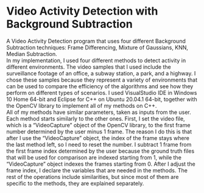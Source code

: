 # Video Activity Detection with Background Subtraction
A Video Activity Detection program that uses four different Background Subtraction techniques: Frame Differencing, Mixture of Gaussians, KNN, Median Subtraction.\
In my implementation, I used four different methods to detect activity in different environments. The video samples that I used include the surveillance footage of an office, a subway station, a park, and a highway. I chose these samples because they represent a variety of environments that can be used to compare the efficiency of the algorithms and see how they perform on different types of scenarios. I used VisualStudio IDE in Windows 10 Home 64-bit and Eclipse for C++ on Ubuntu 20.04.1 64-bit, together with the OpenCV library to implement all of my methods on C++.\
All of my methods have similar parameters, taken as inputs from the user. Each method starts similarly to the other ones. First, I set the video file, which is a “VideoCapture” object of the OpenCV library, to the first frame number determined by the user minus 1 frame. The reason I do this is that after I use the “VideoCapture” object, the index of the frame stays where the last method left, so I need to reset the number. I subtract 1 frame from the first frame index determined by the user because the ground truth files that will be used for comparison are indexed starting from 1, while the “VideoCapture” object indexes the frames starting from 0. After I adjust the frame index, I declare the variables that are needed in the methods. The rest of the operations include similarities, but since most of them are specific to the methods, they are explained separately.
